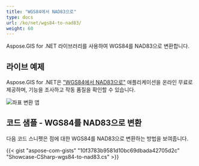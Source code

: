 ```yaml
---
title: "WGS84에서 NAD83으로"
type: docs
url: /ko/net/wgs84-to-nad83/
weight: 60
---
```


Aspose.GIS for .NET 라이브러리를 사용하여 WGS84를 NAD83으로 변환합니다.

## **라이브 예제**

Aspose.GIS for .NET은 ["WGS84에서 NAD83으로"](https://products.aspose.app/gis/transformation/wgs84-to-nad83) 애플리케이션을 온라인 무료로 제공하며, 기능을 조사하고 작동 품질을 확인할 수 있습니다.

![좌표 변환 앱](transform-coordinates.png)

## **코드 샘플 - WGS84를 NAD83으로 변환**

다음 코드 스니펫은 점에 대한 WGS84를 NAD83으로 변환하는 방법을 보여줍니다.

{{< gist "aspose-com-gists" "10f3783b9581d10bc69dbada42705d2c" "Showcase-CSharp-wgs84-to-nad83.cs" >}}
